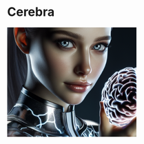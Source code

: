 # Cerebra

<img align="left" width="300" src="https://raw.githubusercontent.com/datjandra/cerebra/main/cerebra.png">
